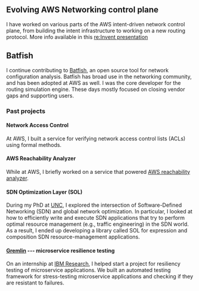 
## Evolving AWS Networking control plane

I have worked on various parts of the AWS intent-driven network control plane, from building the intent infrastructure to working on a new routing protocol. More info available in this [re:Invent presentation](aidnsidr)

## Batfish

I continue contributing to [Batfish](bf), an open source tool for network configuration analysis. Batfish has broad use in the networking community, and has been adopted at AWS as well. I was the core developer for the routing simulation engine. These days mostly focused on closing vendor gaps and supporting users. 

### Past projects

#### Network Access Control  

At AWS, I built a service for verifying network access control lists (ACLs) using formal methods.

#### AWS Reachability Analyzer

While at AWS, I briefly worked on a service that powered [AWS reachability analyzer](ra).

#### SDN Optimization Layer (SOL)

During my PhD at [UNC][unccs], I explored the intersection of Software-Defined Networking (SDN) and global network optimization.
In particular, I looked at how to efficiently write and execute SDN applications that try to perform optimal resource
management (e.g., traffic engineering) in the SDN world.
As a result, I ended up developing a library called SOL for expression and composition SDN resource-management applications.

#### [Gremlin][gremlin-research] --- microservice resilience testing

On an internship at [IBM Research][ibm-research], I helped start a project for resiliency testing of
microservice applications. We
built an automated testing framework for stress-testing microservice applications and checking if they are resistant to failures.

[aidnsidr]: https://aws.amazon.com/id/awstv/watch/1a691d9dc18/
[ra]: https://docs.aws.amazon.com/vpc/latest/reachability/what-is-reachability-analyzer.html
[bf]: https://github.com/batfish/batfish
[bfpaper]: https://dl.acm.org/doi/abs/10.1145/3603269.3604866

[unc]: https://unc.edu/
[unccs]: https://cs.unc.edu/
[mike]: https://cs.unc.edu/~reiter
[vyas]: https://users.ece.cmu.edu/~vsekar

[sol]: https://github.com/progwriter/SOL

[gremlin-research]: https://github.com/ResilienceTesting
[ibm-research]: https://www.research.ibm.com/labs/watson/
